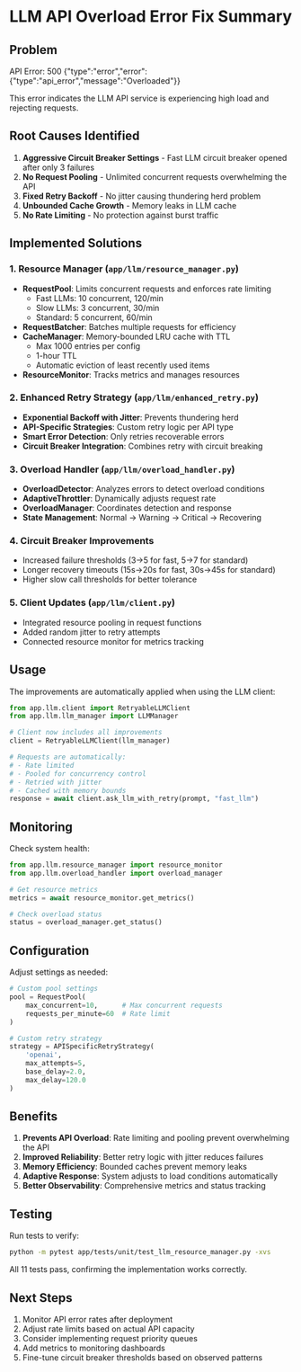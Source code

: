 # LLM API Overload Error Fix Summary

## Problem
API Error: 500 {"type":"error","error":{"type":"api_error","message":"Overloaded"}}

This error indicates the LLM API service is experiencing high load and rejecting requests.

## Root Causes Identified

1. **Aggressive Circuit Breaker Settings** - Fast LLM circuit breaker opened after only 3 failures
2. **No Request Pooling** - Unlimited concurrent requests overwhelming the API
3. **Fixed Retry Backoff** - No jitter causing thundering herd problem
4. **Unbounded Cache Growth** - Memory leaks in LLM cache
5. **No Rate Limiting** - No protection against burst traffic

## Implemented Solutions

### 1. Resource Manager (`app/llm/resource_manager.py`)
- **RequestPool**: Limits concurrent requests and enforces rate limiting
  - Fast LLMs: 10 concurrent, 120/min
  - Slow LLMs: 3 concurrent, 30/min
  - Standard: 5 concurrent, 60/min
- **RequestBatcher**: Batches multiple requests for efficiency
- **CacheManager**: Memory-bounded LRU cache with TTL
  - Max 1000 entries per config
  - 1-hour TTL
  - Automatic eviction of least recently used items
- **ResourceMonitor**: Tracks metrics and manages resources

### 2. Enhanced Retry Strategy (`app/llm/enhanced_retry.py`)
- **Exponential Backoff with Jitter**: Prevents thundering herd
- **API-Specific Strategies**: Custom retry logic per API type
- **Smart Error Detection**: Only retries recoverable errors
- **Circuit Breaker Integration**: Combines retry with circuit breaking

### 3. Overload Handler (`app/llm/overload_handler.py`)
- **OverloadDetector**: Analyzes errors to detect overload conditions
- **AdaptiveThrottler**: Dynamically adjusts request rate
- **OverloadManager**: Coordinates detection and response
- **State Management**: Normal → Warning → Critical → Recovering

### 4. Circuit Breaker Improvements
- Increased failure thresholds (3→5 for fast, 5→7 for standard)
- Longer recovery timeouts (15s→20s for fast, 30s→45s for standard)
- Higher slow call thresholds for better tolerance

### 5. Client Updates (`app/llm/client.py`)
- Integrated resource pooling in request functions
- Added random jitter to retry attempts
- Connected resource monitor for metrics tracking

## Usage

The improvements are automatically applied when using the LLM client:

```python
from app.llm.client import RetryableLLMClient
from app.llm.llm_manager import LLMManager

# Client now includes all improvements
client = RetryableLLMClient(llm_manager)

# Requests are automatically:
# - Rate limited
# - Pooled for concurrency control
# - Retried with jitter
# - Cached with memory bounds
response = await client.ask_llm_with_retry(prompt, "fast_llm")
```

## Monitoring

Check system health:

```python
from app.llm.resource_manager import resource_monitor
from app.llm.overload_handler import overload_manager

# Get resource metrics
metrics = await resource_monitor.get_metrics()

# Check overload status
status = overload_manager.get_status()
```

## Configuration

Adjust settings as needed:

```python
# Custom pool settings
pool = RequestPool(
    max_concurrent=10,      # Max concurrent requests
    requests_per_minute=60  # Rate limit
)

# Custom retry strategy
strategy = APISpecificRetryStrategy(
    'openai',
    max_attempts=5,
    base_delay=2.0,
    max_delay=120.0
)
```

## Benefits

1. **Prevents API Overload**: Rate limiting and pooling prevent overwhelming the API
2. **Improved Reliability**: Better retry logic with jitter reduces failures
3. **Memory Efficiency**: Bounded caches prevent memory leaks
4. **Adaptive Response**: System adjusts to load conditions automatically
5. **Better Observability**: Comprehensive metrics and status tracking

## Testing

Run tests to verify:

```bash
python -m pytest app/tests/unit/test_llm_resource_manager.py -xvs
```

All 11 tests pass, confirming the implementation works correctly.

## Next Steps

1. Monitor API error rates after deployment
2. Adjust rate limits based on actual API capacity
3. Consider implementing request priority queues
4. Add metrics to monitoring dashboards
5. Fine-tune circuit breaker thresholds based on observed patterns